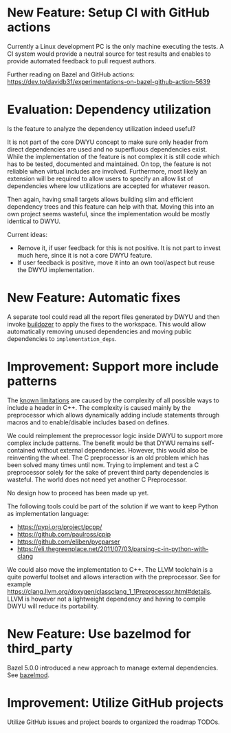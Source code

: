 # New Feature: Setup CI with GitHub actions

Currently a Linux development PC is the only machine executing the tests.
A CI system would provide a neutral source for test results and enables to provide automated feedback to pull request authors.

Further reading on Bazel and GitHub actions: https://dev.to/davidb31/experimentations-on-bazel-github-action-5639

# Evaluation: Dependency utilization

Is the feature to analyze the dependency utilization indeed useful?

It is not part of the core DWYU concept to make sure only header from direct dependencies are used and no superfluous dependencies exist.
While the implementation of the feature is not complex it is still code which has to be tested, documented and maintained.
On top, the feature is not reliable when virtual includes are involved.
Furthermore, most likely an extension will be required to allow users to specify an allow list of dependencies where low utilizations are accepted for whatever reason.

Then again, having small targets allows building slim and efficient dependency trees and this feature can help with that.
Moving this into an own project seems wasteful, since the implementation would be mostly identical to DWYU.

Current ideas:
* Remove it, if user feedback for this is not positive. It is not part to invest much here, since it is not a core DWYU feature.
* If user feedback is positive, move it into an own tool/aspect but reuse the DWYU implementation.

# New Feature: Automatic fixes

A separate tool could read all the report files generated by DWYU and then invoke [buildozer](https://github.com/bazelbuild/buildtools/blob/master/buildozer/README.md) to apply the fixes to the workspace.
This would allow automatically removing unused dependencies and moving public dependencies to `implementation_deps`.

# Improvement: Support more include patterns

The [known limitations](#Known-limitations) are caused by the complexity of all possible ways to include a header in C++.
The complexity is caused mainly by the preprocessor which allows dynamically adding include statements through macros and to enable/disable includes based on defines.

We could reimplement the preprocessor logic inside DWYU to support more complex include patterns.
The benefit would be that DYWU remains self-contained without external dependencies.
However, this would also be reinventing the wheel.
The C preprocessor is an old problem which has been solved many times until now.
Trying to implement and test a C preprocessor solely for the sake of prevent third party dependencies is wasteful.
The world does not need yet another C Preprocessor.

No design how to proceed has been made up yet.

The following tools could be part of the solution if we want to keep Python as implementation language:
* https://pypi.org/project/pcpp/
* https://github.com/paulross/cpip
* https://github.com/eliben/pycparser
* https://eli.thegreenplace.net/2011/07/03/parsing-c-in-python-with-clang

We could also move the implementation to C++.
The LLVM toolchain is a quite powerful toolset and allows interaction with the preprocessor.
See for example https://clang.llvm.org/doxygen/classclang_1_1Preprocessor.html#details.
LLVM is however not a lightweight dependency and having to compile DWYU will reduce its portability.

# New Feature: Use bazelmod for third_party

Bazel 5.0.0 introduced a new approach to manage external dependencies.
See [bazelmod](https://docs.bazel.build/versions/5.0.0/bzlmod.html).

# Improvement: Utilize GitHub projects

Utilize GitHub issues and project boards to organized the roadmap TODOs.

